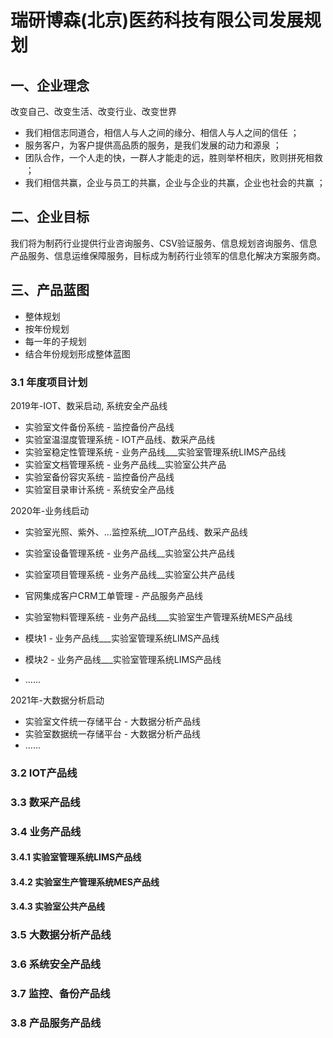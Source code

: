 #  瑞研博森(北京)医药科技有限公司发展规划

## 一、企业理念

改变自己、改变生活、改变行业、改变世界

*  我们相信志同道合，相信人与人之间的缘分、相信人与人之间的信任 ；
*  服务客户，为客户提供高品质的服务，是我们发展的动力和源泉 ；
*  团队合作，一个人走的快，一群人才能走的远，胜则举杯相庆，败则拼死相救 ；
*  我们相信共赢，企业与员工的共赢，企业与企业的共赢，企业也社会的共赢 ；

## 二、企业目标

我们将为制药行业提供行业咨询服务、CSV验证服务、信息规划咨询服务、信息产品服务、信息运维保障服务，目标成为制药行业领军的信息化解决方案服务商。

## 三、产品蓝图

* 整体规划
* 按年份规划
* 每一年的子规划
* 结合年份规划形成整体蓝图

### 3.1 年度项目计划

2019年-IOT、数采启动, 系统安全产品线

 * 实验室文件备份系统 - 监控备份产品线
 * 实验室温湿度管理系统 - IOT产品线、数采产品线
 * 实验室稳定性管理系统 - 业务产品线___实验室管理系统LIMS产品线
 * 实验室文档管理系统 - 业务产品线__实验室公共产品
 * 实验室备份容灾系统 - 监控备份产品线
 * 实验室目录审计系统 - 系统安全产品线

2020年-业务线启动

* 实验室光照、紫外、...监控系统__IOT产品线、数采产品线

* 实验室设备管理系统 - 业务产品线__实验室公共产品线
* 实验室项目管理系统 - 业务产品线__实验室公共产品线
* 官网集成客户CRM工单管理 - 产品服务产品线
* 实验室物料管理系统 - 业务产品线___实验室生产管理系统MES产品线
* 模块1 - 业务产品线___实验室管理系统LIMS产品线
* 模块2 - 业务产品线___实验室管理系统LIMS产品线
* ......

2021年-大数据分析启动

* 实验室文件统一存储平台 - 大数据分析产品线
* 实验室数据统一存储平台 - 大数据分析产品线
* ......

### 3.2 IOT产品线

### 3.3 数采产品线

### 3.4 业务产品线

#### 3.4.1 实验室管理系统LIMS产品线

#### 3.4.2 实验室生产管理系统MES产品线

#### 3.4.3 实验室公共产品线

### 3.5 大数据分析产品线

### 3.6 系统安全产品线

### 3.7 监控、备份产品线

### 3.8  产品服务产品线